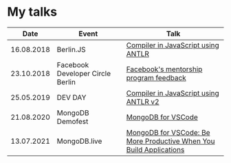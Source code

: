 # My talks

| Date | Event | Talk |
| ----- | ---- | ---------- |
| 16.08.2018 | Berlin.JS | [Compiler in JavaScript using ANTLR](https://github.com/alenakhineika/berlinjs-august-2018) |
| 23.10.2018 | Facebook Developer Circle Berlin | [Facebook's mentorship program feedback](https://github.com/alenakhineika/facebook-meetup-8) |
| 25.05.2019 | DEV DAY | [Compiler in JavaScript using ANTLR v2](https://github.com/alenakhineika/devday-2019) |
| 21.08.2020 | MongoDB Demofest | [MongoDB for VSCode](https://github.com/alenakhineika/demofest-mongodb-for-vscode) |
| 13.07.2021 | MongoDB.live | [MongoDB for VSCode: Be More Productive When You Build Applications](https://github.com/alenakhineika/mongodblive-vscode) |